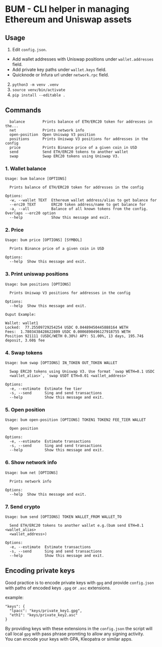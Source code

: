 # BUM - CLI helper in managing Ethereum and Uniswap assets


## Usage

1. Edit `config.json`. 
- Add wallet addresses with Uniswap positions under `wallet.addresses` field. 
- Add private key paths under `wallet.keys` field. 
- Quicknode or Infura url under `network.rpc` field.

2. `python3 -m venv .venv`
3. `source venv/bin/activate`
4. `pip install --editable .`


## Commands

```
  balance        Prints balance of ETH/ERC20 token for addresses in the...
  net            Prints network info
  open-position  Open Uniswap V3 position
  positions      Prints Uniswap V3 positions for addresses in the config
  price          Prints Binance price of a given coin in USD
  send           Send ETH/ERC20 tokens to another wallet 
  swap           Swap ERC20 tokens using Uniswap V3.
```

### 1. Wallet balance

```
Usage: bum balance [OPTIONS]

  Prints balance of ETH/ERC20 token for addresses in the config

Options:
  -w, --wallet TEXT  Ethereum wallet address/alias to get balance for
  --erc20 TEXT       ERC20 token address/name to get balance for
  -a, --all          Balance of all known tokens from the config. Overlaps --erc20 option
  --help             Show this message and exit.
```

### 2. Price

```
Usage: bum price [OPTIONS] [SYMBOL]

  Prints Binance price of a given coin in USD

Options:
  --help  Show this message and exit.
```

### 3. Print uniswap positions

```
Usage: bum positions [OPTIONS]

  Prints Uniswap V3 positions for addresses in the config

Options:
  --help  Show this message and exit.
```

```
Ouput Example:

Wallet: wallet1
Locked:  77.25509729254254 USDC 0.04489450445888164 WETH
Fees:  1.7803438428622809 USDC 0.0006890496127918755 WETH
Position 921111 (USDC/WETH 0.30%) APY: 51.00%, 13 days, 195.74$ deposit, 3.60$ fee
```

### 4. Swap tokens
```
Usage: bum swap [OPTIONS] IN_TOKEN OUT_TOKEN WALLET

  Swap ERC20 tokens using Uniswap V3. Use format `swap WETH=0.1 USDC
  <wallet_alias>`, `swap USDT ETH=0.01 <wallet_address>`

Options:
  -e, --estimate  Estimate fee tier
  -s, --send      Sing and send transactions
  --help          Show this message and exit.
```

### 5. Open position
```
Usage: bum open-position [OPTIONS] TOKEN1 TOKEN2 FEE_TIER WALLET

  Open position

Options:
  -e, --estimate  Estimate transactions
  -s, --send      Sing and send transactions
  --help          Show this message and exit.
```

### 6. Show network info
```
Usage: bum net [OPTIONS]

  Prints network info

Options:
  --help  Show this message and exit.
```

### 7. Send crypto
```
Usage: bum send [OPTIONS] TOKEN WALLET_FROM WALLET_TO

  Send ETH/ERC20 tokens to another wallet e.g.(bum send ETH=0.1 <wallet_alias>
  <wallet_address>)

Options:
  -e, --estimate  Estimate transactions
  -s, --send      Sing and send transactions
  --help          Show this message and exit.
```

## Encoding private keys

Good practice is to encode private keys with `gpg` and provide `config.json` with paths of encoded keys `.gpg` or `.asc` extensions. 

example:

```
"keys": {
  "lpacc": "keys/private_key1.gpg",
  "eth1": "keys/private_key2.asc"
}
```

By providing keys with these extensions in the `config.json` the script will call local `gpg` with pass phrase promting to allow any signing activity.   
You can encode your keys with GPA, Kleopatra or similar apps.
